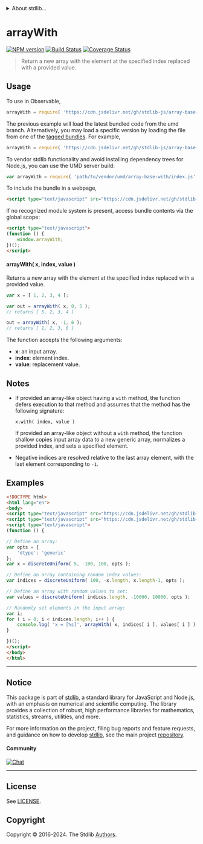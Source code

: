 <!--

@license Apache-2.0

Copyright (c) 2024 The Stdlib Authors.

Licensed under the Apache License, Version 2.0 (the "License");
you may not use this file except in compliance with the License.
You may obtain a copy of the License at

   http://www.apache.org/licenses/LICENSE-2.0

Unless required by applicable law or agreed to in writing, software
distributed under the License is distributed on an "AS IS" BASIS,
WITHOUT WARRANTIES OR CONDITIONS OF ANY KIND, either express or implied.
See the License for the specific language governing permissions and
limitations under the License.

-->


<details>
  <summary>
    About stdlib...
  </summary>
  <p>We believe in a future in which the web is a preferred environment for numerical computation. To help realize this future, we've built stdlib. stdlib is a standard library, with an emphasis on numerical and scientific computation, written in JavaScript (and C) for execution in browsers and in Node.js.</p>
  <p>The library is fully decomposable, being architected in such a way that you can swap out and mix and match APIs and functionality to cater to your exact preferences and use cases.</p>
  <p>When you use stdlib, you can be absolutely certain that you are using the most thorough, rigorous, well-written, studied, documented, tested, measured, and high-quality code out there.</p>
  <p>To join us in bringing numerical computing to the web, get started by checking us out on <a href="https://github.com/stdlib-js/stdlib">GitHub</a>, and please consider <a href="https://opencollective.com/stdlib">financially supporting stdlib</a>. We greatly appreciate your continued support!</p>
</details>

# arrayWith

[![NPM version][npm-image]][npm-url] [![Build Status][test-image]][test-url] [![Coverage Status][coverage-image]][coverage-url] <!-- [![dependencies][dependencies-image]][dependencies-url] -->

> Return a new array with the element at the specified index replaced with a provided value.

<!-- Section to include introductory text. Make sure to keep an empty line after the intro `section` element and another before the `/section` close. -->

<section class="intro">

</section>

<!-- /.intro -->

<!-- Package usage documentation. -->



<section class="usage">

## Usage

To use in Observable,

```javascript
arrayWith = require( 'https://cdn.jsdelivr.net/gh/stdlib-js/array-base-with@umd/browser.js' )
```
The previous example will load the latest bundled code from the umd branch. Alternatively, you may load a specific version by loading the file from one of the [tagged bundles](https://github.com/stdlib-js/array-base-with/tags). For example,

```javascript
arrayWith = require( 'https://cdn.jsdelivr.net/gh/stdlib-js/array-base-with@v0.1.1-umd/browser.js' )
```

To vendor stdlib functionality and avoid installing dependency trees for Node.js, you can use the UMD server build:

```javascript
var arrayWith = require( 'path/to/vendor/umd/array-base-with/index.js' )
```

To include the bundle in a webpage,

```html
<script type="text/javascript" src="https://cdn.jsdelivr.net/gh/stdlib-js/array-base-with@umd/browser.js"></script>
```

If no recognized module system is present, access bundle contents via the global scope:

```html
<script type="text/javascript">
(function () {
    window.arrayWith;
})();
</script>
```

#### arrayWith( x, index, value )

Returns a new array with the element at the specified index replaced with a provided value.

```javascript
var x = [ 1, 2, 3, 4 ];

var out = arrayWith( x, 0, 5 );
// returns [ 5, 2, 3, 4 ]

out = arrayWith( x, -1, 6 );
// returns [ 1, 2, 3, 6 ]

```

The function accepts the following arguments:

-   **x**: an input array.
-   **index**: element index.
-   **value**: replacement value.

</section>

<!-- /.usage -->

<!-- Package usage notes. Make sure to keep an empty line after the `section` element and another before the `/section` close. -->

<section class="notes">

## Notes

-   If provided an array-like object having a `with` method, the function defers execution to that method and assumes that the method has the following signature:

    ```text
    x.with( index, value )
    ```

    If provided an array-like object without a `with` method, the function shallow copies input array data to a new generic array, normalizes a provided index, and sets a specified element.

-   Negative indices are resolved relative to the last array element, with the last element corresponding to `-1`.

</section>

<!-- /.notes -->

<!-- Package usage examples. -->

<section class="examples">

## Examples

<!-- eslint no-undef: "error" -->

```html
<!DOCTYPE html>
<html lang="en">
<body>
<script type="text/javascript" src="https://cdn.jsdelivr.net/gh/stdlib-js/random-array-discrete-uniform@umd/browser.js"></script>
<script type="text/javascript" src="https://cdn.jsdelivr.net/gh/stdlib-js/array-base-with@umd/browser.js"></script>
<script type="text/javascript">
(function () {

// Define an array:
var opts = {
    'dtype': 'generic'
};
var x = discreteUniform( 5, -100, 100, opts );

// Define an array containing random index values:
var indices = discreteUniform( 100, -x.length, x.length-1, opts );

// Define an array with random values to set:
var values = discreteUniform( indices.length, -10000, 10000, opts );

// Randomly set elements in the input array:
var i;
for ( i = 0; i < indices.length; i++ ) {
    console.log( 'x = [%s]', arrayWith( x, indices[ i ], values[ i ] ).join( ',' ) );
}

})();
</script>
</body>
</html>
```

</section>

<!-- /.examples -->

<!-- Section to include cited references. If references are included, add a horizontal rule *before* the section. Make sure to keep an empty line after the `section` element and another before the `/section` close. -->

<section class="references">

</section>

<!-- /.references -->

<!-- Section for related `stdlib` packages. Do not manually edit this section, as it is automatically populated. -->

<section class="related">

</section>

<!-- /.related -->

<!-- Section for all links. Make sure to keep an empty line after the `section` element and another before the `/section` close. -->


<section class="main-repo" >

* * *

## Notice

This package is part of [stdlib][stdlib], a standard library for JavaScript and Node.js, with an emphasis on numerical and scientific computing. The library provides a collection of robust, high performance libraries for mathematics, statistics, streams, utilities, and more.

For more information on the project, filing bug reports and feature requests, and guidance on how to develop [stdlib][stdlib], see the main project [repository][stdlib].

#### Community

[![Chat][chat-image]][chat-url]

---

## License

See [LICENSE][stdlib-license].


## Copyright

Copyright &copy; 2016-2024. The Stdlib [Authors][stdlib-authors].

</section>

<!-- /.stdlib -->

<!-- Section for all links. Make sure to keep an empty line after the `section` element and another before the `/section` close. -->

<section class="links">

[npm-image]: http://img.shields.io/npm/v/@stdlib/array-base-with.svg
[npm-url]: https://npmjs.org/package/@stdlib/array-base-with

[test-image]: https://github.com/stdlib-js/array-base-with/actions/workflows/test.yml/badge.svg?branch=v0.1.1
[test-url]: https://github.com/stdlib-js/array-base-with/actions/workflows/test.yml?query=branch:v0.1.1

[coverage-image]: https://img.shields.io/codecov/c/github/stdlib-js/array-base-with/main.svg
[coverage-url]: https://codecov.io/github/stdlib-js/array-base-with?branch=main

<!--

[dependencies-image]: https://img.shields.io/david/stdlib-js/array-base-with.svg
[dependencies-url]: https://david-dm.org/stdlib-js/array-base-with/main

-->

[chat-image]: https://img.shields.io/gitter/room/stdlib-js/stdlib.svg
[chat-url]: https://app.gitter.im/#/room/#stdlib-js_stdlib:gitter.im

[stdlib]: https://github.com/stdlib-js/stdlib

[stdlib-authors]: https://github.com/stdlib-js/stdlib/graphs/contributors

[umd]: https://github.com/umdjs/umd
[es-module]: https://developer.mozilla.org/en-US/docs/Web/JavaScript/Guide/Modules

[deno-url]: https://github.com/stdlib-js/array-base-with/tree/deno
[deno-readme]: https://github.com/stdlib-js/array-base-with/blob/deno/README.md
[umd-url]: https://github.com/stdlib-js/array-base-with/tree/umd
[umd-readme]: https://github.com/stdlib-js/array-base-with/blob/umd/README.md
[esm-url]: https://github.com/stdlib-js/array-base-with/tree/esm
[esm-readme]: https://github.com/stdlib-js/array-base-with/blob/esm/README.md
[branches-url]: https://github.com/stdlib-js/array-base-with/blob/main/branches.md

[stdlib-license]: https://raw.githubusercontent.com/stdlib-js/array-base-with/main/LICENSE

</section>

<!-- /.links -->
